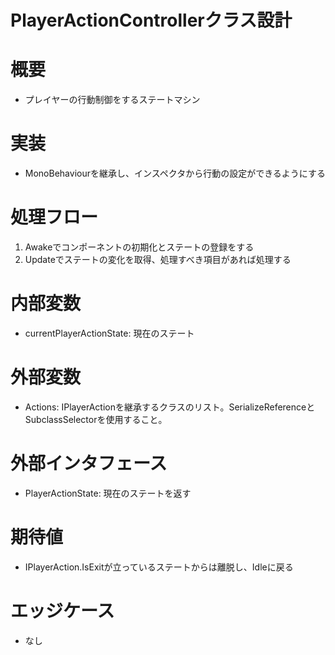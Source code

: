 # PlayerActionControllerクラス設計

# 概要
- プレイヤーの行動制御をするステートマシン

# 実装
- MonoBehaviourを継承し、インスペクタから行動の設定ができるようにする

# 処理フロー
1. Awakeでコンポーネントの初期化とステートの登録をする
2. Updateでステートの変化を取得、処理すべき項目があれば処理する

# 内部変数
- currentPlayerActionState: 現在のステート

# 外部変数
- Actions: IPlayerActionを継承するクラスのリスト。SerializeReferenceとSubclassSelectorを使用すること。

# 外部インタフェース
- PlayerActionState: 現在のステートを返す

# 期待値
- IPlayerAction.IsExitが立っているステートからは離脱し、Idleに戻る

# エッジケース
- なし
